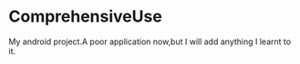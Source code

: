 # ComprehensiveUse
My android project.A poor application now,but I will add anything I learnt to it.

